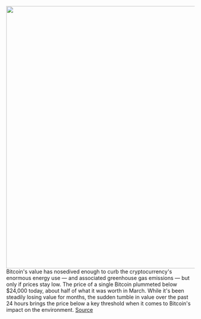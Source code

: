 <img src='https://cdn.vox-cdn.com/thumbor/GXtL0-W6B9UdATZs2_fAitfV8W0=/0x0:4000x2668/1200x800/filters:focal(1680x1014:2320x1654)/cdn.vox-cdn.com/uploads/chorus_image/image/70971361/1240443266.0.jpg' width='700px' /><br/>
Bitcoin's value has nosedived enough to curb the cryptocurrency's enormous energy use — and associated greenhouse gas emissions — but only if prices stay low. The price of a single Bitcoin plummeted below $24,000 today, about half of what it was worth in March. While it's been steadily losing value for months, the sudden tumble in value over the past 24 hours brings the price below a key threshold when it comes to Bitcoin's impact on the environment.
<a href='https://www.theverge.com/2022/6/13/23165731/bitcoin-price-plummet-environment-energy-emissions'> Source <a/>